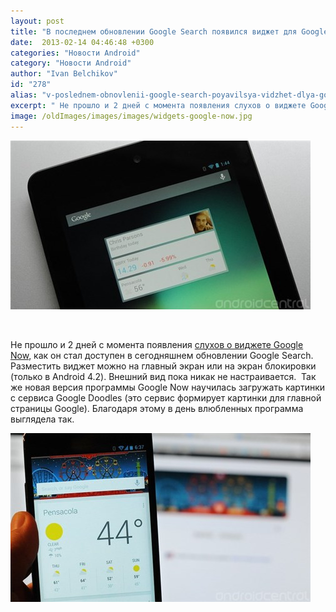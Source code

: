 ```yaml
---
layout: post
title: "В последнем обновлении Google Search появился виджет для Google Now"
date:  2013-02-14 04:46:48 +0300
categories: "Новости Android"
category: "Новости Android"
author: "Ivan Belchikov"
id: "278"
alias: "v-poslednem-obnovlenii-google-search-poyavilsya-vidzhet-dlya-google-now"
excerpt: " Не прошло и 2 дней с момента появления слухов о виджете Google Now, как он стал доступен в сегодняшнем обновлении Google Search. Разместить виджет можно на главный экран или на экран блокировки (только в Android 4.2). Внешний вид пока никак не настраивается. "
image: /oldImages/images/images/widgets-google-now.jpg
---
```

<img src="/oldImages/images/images/widgets-google-now.jpg" alt="Google Now" >

 

Не прошло и 2 дней с момента появления <a href="index.php?option=com_content&amp;view=article&amp;id=273&amp;catid=8&amp;Itemid=102">слухов о виджете Google Now</a>, как он стал доступен в сегодняшнем обновлении Google Search. Разместить виджет можно на главный экран или на экран блокировки (только в Android 4.2). Внешний вид пока никак не настраивается. 
Так же новая версия программы Google Now научилась загружать картинки с сервиса Google Doodles (это сервис формирует картинки для главной страницы Google). Благодаря этому в день влюбленных программа выглядела так.

<img src="/oldImages/images/images/google-now-google-doodle.jpg" alt="Google Now" >

 
